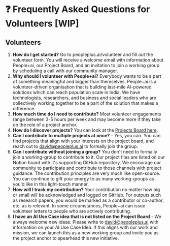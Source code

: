 # ❓ Frequently Asked Questions for Volunteers \[WIP]

## Volunteers

1. **How do I get started?** Go to peopleplus.ai/volunteer and fill out the volunteer form. You will receive a welcome email with information about People+ai, our Project Board, and an invitation to join a working group by scheduling a call with our community manager.
2. **Why should I volunteer with People+ai?** Everybody wants to be a part of something meaningful and bigger than themselves. People+ai is a volunteer-driven organisation that is building last-mile AI-powered solutions which can reach population scale in India. We have technologists, researchers, and business and social leaders who are collectively working together to be a part of the solution that makes a difference.
3. **How much time do I need to contribute?** Most volunteer engagements range between 3-5 hours per week and may become more if they take on the role of a project anchor.
4. **How do I discover projects?** You can look at the [Projects Board here](https://peopleplusai-crm.notion.site/People-ai-Projects-a1349fdc28704f979d463f3a35299a65).&#x20;
5. **Can I contribute to multiple projects at once?** - Yes, you can. You can find projects that align with your interests on the project board, and reach out to david@peopleplus.ai to formally join the group.&#x20;
6. **Can I contribute without joining a group?** You don't need to formally join a working-group to contribute to it. Our project files are listed on our Notion board with it's supporting GitHub repository. We encourage our community to participate and contribute to those channels with project guidance. The contribution principles are very much like open-source. You can continue to gift your energy to as many working-groups as you'd like in this light-touch manner.
7. **How will I track my contribution?** Your contribution no matter how big or small will be acknowledged and logged on GitHub. For outputs such as research papers, you would be marked as a contributor or co-author, etc. as is relevant. In some circumstances, People+ai can issue volunteer letters to people who are actively contributing.
8. **I have an AI Use Case idea that is not listed on the Project Board** - We always welcome new ideas. Please write to david@peopleplus.ai with information on your AI Use Case Idea. If this aligns with our work and mission, we can launch this as a new working group and invite you as the project anchor to spearhead this new initiative.



##

